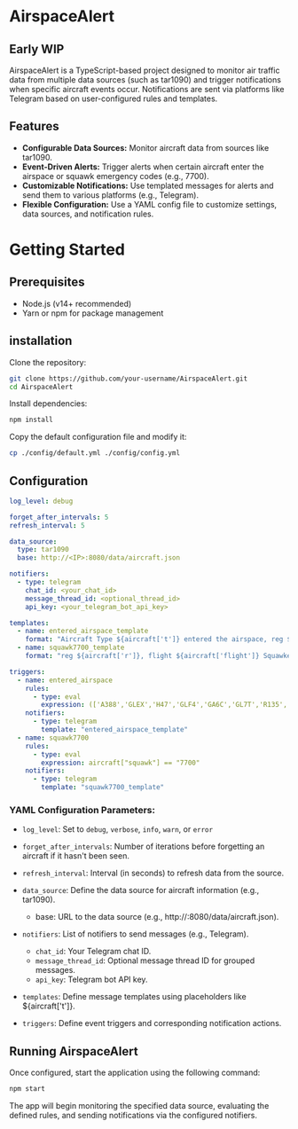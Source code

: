 # AirspaceAlert
## Early WIP

AirspaceAlert is a TypeScript-based project designed to monitor air traffic data from multiple data sources (such as tar1090) and trigger notifications when specific aircraft events occur. Notifications are sent via platforms like Telegram based on user-configured rules and templates.

## Features
- **Configurable Data Sources:** Monitor aircraft data from sources like tar1090.
- **Event-Driven Alerts:** Trigger alerts when certain aircraft enter the airspace or squawk emergency codes (e.g., 7700).
- **Customizable Notifications:** Use templated messages for alerts and send them to various platforms (e.g., Telegram).
- **Flexible Configuration:** Use a YAML config file to customize settings, data sources, and notification rules.

# Getting Started
## Prerequisites
- Node.js (v14+ recommended)
- Yarn or npm for package management

## installation
Clone the repository:

```bash
git clone https://github.com/your-username/AirspaceAlert.git
cd AirspaceAlert
```

Install dependencies:

```bash
npm install
```

Copy the default configuration file and modify it:

```bash
cp ./config/default.yml ./config/config.yml
```
## Configuration
```yaml
log_level: debug

forget_after_intervals: 5
refresh_interval: 5

data_source:
  type: tar1090
  base: http://<IP>:8080/data/aircraft.json

notifiers:
  - type: telegram
    chat_id: <your_chat_id>
    message_thread_id: <optional_thread_id>
    api_key: <your_telegram_bot_api_key>

templates:
  - name: entered_airspace_template
    format: "Aircraft Type ${aircraft['t']} entered the airspace, reg ${aircraft['r']}, flight ${aircraft['flight']}, squawk ${aircraft['squawk']}"
  - name: squawk7700_template
    format: "reg ${aircraft['r']}, flight ${aircraft['flight']} Squawked 7700"

triggers:
  - name: entered_airspace
    rules:
      - type: eval
        expression: (['A388','GLEX','H47','GLF4','GA6C','GL7T','R135','GLF6','IL76','GL5T','A310','K35R','C130','FA7X','FA8X','C30J','P8','C27J'].some(e => e == aircraft['t'])) && aircraft["isNew"] == true
    notifiers:
      - type: telegram
        template: "entered_airspace_template"
  - name: squawk7700
    rules:
      - type: eval
        expression: aircraft["squawk"] == "7700"
    notifiers:
      - type: telegram
        template: "squawk7700_template"

```
### YAML Configuration Parameters:
- `log_level`: Set to `debug`, `verbose`, `info`, `warn`, or `error`
- `forget_after_intervals`: Number of iterations before forgetting an aircraft if it hasn't been seen.
- `refresh_interval`: Interval (in seconds) to refresh data from the source.
- `data_source`: Define the data source for aircraft information (e.g., tar1090).
    - base: URL to the data source (e.g., http://<IP>:8080/data/aircraft.json).

- `notifiers`: List of notifiers to send messages (e.g., Telegram).
    - `chat_id`: Your Telegram chat ID.
    - `message_thread_id`: Optional message thread ID for grouped messages.
    - `api_key`: Telegram bot API key.
- `templates`: Define message templates using placeholders like ${aircraft['t']}.
- `triggers`: Define event triggers and corresponding notification actions.

## Running AirspaceAlert
Once configured, start the application using the following command:
```bash
npm start
```
The app will begin monitoring the specified data source, evaluating the defined rules, and sending notifications via the configured notifiers.